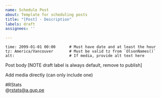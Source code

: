 ```yaml
---
name: Schedule Post
about: Template for scheduling posts
title: "[Post] - Description"
labels: draft
assignees: ''

---
```


~~~
time: 2099-01-01 00:00      # Must have date and at least the hour
tz: America/Vancouver       # Must be valid tz from `OlsonNames()`
alt:                        # If media, provide alt text here
~~~

Post body [NOTE draft label is always default, remove to publish]

Add media directly (can only include one)

#RStats  
@rstats@a.gup.pe
